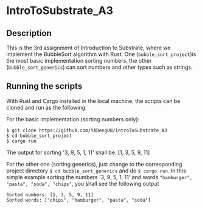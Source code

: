 # IntroToSubstrate_A3

## Description
This is the 3rd assignment of Introduction to Substrate, where we implement the BubbleSort algorithm with Rust. One (`bubble_sort_project`)is the most basic implementation sorting numbers, the other (`bubble_sort_generics`) can sort numbers and other types such as strings.

## Running the scripts
With Rust and Cargo installed in the local machine, the scripts can be cloned and run as the following:

For the basic implementation (sorting numbers only):
```
$ git clone https://github.com/YADengUU/IntroToSubstrate_A3
$ cd bubble_sort_project
$ cargo run
```
The output for sorting '3, 9, 5, 1, 11' shall be: [1, 3, 5, 9, 11]

For the other one (sorting generics), just change to the corresponding project directory `$ cd bubble_sort_generics` and do `$ cargo run`. In this simple example sorting the numbers '3, 9, 5, 1, 11' and words `"hamburger", "pasta", "soda", "chips"`, you shall see the following output
```
Sorted numbers: [1, 3, 5, 9, 11]
Sorted words: ["chips", "hamburger", "pasta", "soda"]
```

